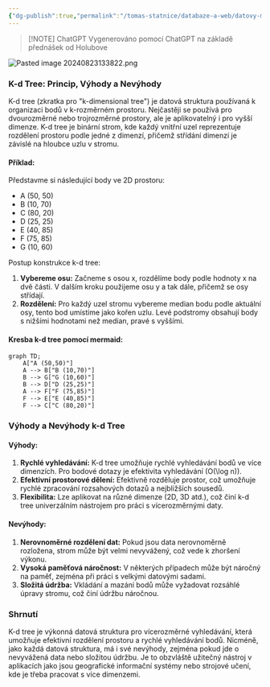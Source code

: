 ```yaml
---
{"dg-publish":true,"permalink":"/tomas-statnice/databaze-a-web/datovy-management/indexovani-v-prostorovych-databazi/k-d-tree/","tags":["tomas","datovy_management","databaze_a_web"],"noteIcon":""}
---
```


> [!NOTE] ChatGPT
> Vygenerováno pomocí ChatGPT na základě přednášek od Holubove

![Pasted image 20240823133822.png](/img/user/assets/img/Pasted%20image%2020240823133822.png)
### K-d Tree: Princip, Výhody a Nevýhody

K-d tree (zkratka pro "k-dimensional tree") je datová struktura používaná k organizaci bodů v k-rozměrném prostoru. Nejčastěji se používá pro dvourozměrné nebo trojrozměrné prostory, ale je aplikovatelný i pro vyšší dimenze. K-d tree je binární strom, kde každý vnitřní uzel reprezentuje rozdělení prostoru podle jedné z dimenzí, přičemž střídání dimenzí je závislé na hloubce uzlu v stromu.

#### Příklad:

Představme si následující body ve 2D prostoru:
- A (50, 50)
- B (10, 70)
- C (80, 20)
- D (25, 25)
- E (40, 85)
- F (75, 85)
- G (10, 60)

Postup konstrukce k-d tree:

1. **Vybereme osu:** Začneme s osou x, rozdělíme body podle hodnoty x na dvě části. V dalším kroku použijeme osu y a tak dále, přičemž se osy střídají.
2. **Rozdělení:** Pro každý uzel stromu vybereme median bodu podle aktuální osy, tento bod umístíme jako kořen uzlu. Levé podstromy obsahují body s nižšími hodnotami než median, pravé s vyššími.

#### Kresba k-d tree pomocí mermaid:

```mermaid
graph TD;
    A["A (50,50)"]
    A --> B["B (10,70)"]
    B --> G["G (10,60)"]
    B --> D["D (25,25)"]
    A --> F["F (75,85)"]
    F --> E["E (40,85)"]
    F --> C["C (80,20)"]
```

### Výhody a Nevýhody k-d Tree

#### Výhody:
1. **Rychlé vyhledávání:** K-d tree umožňuje rychlé vyhledávání bodů ve více dimenzích. Pro bodové dotazy je efektivita vyhledávání \(O(\log n)\).
2. **Efektivní prostorové dělení:** Efektivně rozděluje prostor, což umožňuje rychlé zpracování rozsahových dotazů a nejbližších sousedů.
3. **Flexibilita:** Lze aplikovat na různé dimenze (2D, 3D atd.), což činí k-d tree univerzálním nástrojem pro práci s vícerozměrnými daty.

#### Nevýhody:
1. **Nerovnoměrné rozdělení dat:** Pokud jsou data nerovnoměrně rozložena, strom může být velmi nevyvážený, což vede k zhoršení výkonu.
2. **Vysoká paměťová náročnost:** V některých případech může být náročný na paměť, zejména při práci s velkými datovými sadami.
3. **Složitá údržba:** Vkládání a mazání bodů může vyžadovat rozsáhlé úpravy stromu, což činí údržbu náročnou.

### Shrnutí

K-d tree je výkonná datová struktura pro vícerozměrné vyhledávání, která umožňuje efektivní rozdělení prostoru a rychlé vyhledávání bodů. Nicméně, jako každá datová struktura, má i své nevýhody, zejména pokud jde o nevyvážená data nebo složitou údržbu. Je to obzvláště užitečný nástroj v aplikacích jako jsou geografické informační systémy nebo strojové učení, kde je třeba pracovat s více dimenzemi.